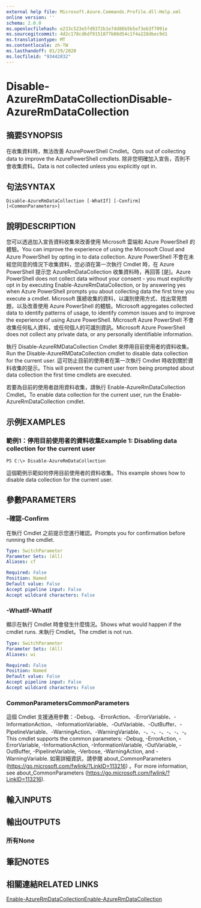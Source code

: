 ```yaml
---
external help file: Microsoft.Azure.Commands.Profile.dll-Help.xml
online version: ''
schema: 2.0.0
ms.openlocfilehash: e233c523e5fd9372b1e7dd86b5b5e73eb3f7091e
ms.sourcegitcommit: 4d2c178cd6df9151877b08d54c1f4a228dbec9d1
ms.translationtype: MT
ms.contentlocale: zh-TW
ms.lasthandoff: 01/29/2020
ms.locfileid: "93442832"
---
```

# <span data-ttu-id="ee955-101">Disable-AzureRmDataCollection</span><span class="sxs-lookup"><span data-stu-id="ee955-101">Disable-AzureRmDataCollection</span></span>

## <span data-ttu-id="ee955-102">摘要</span><span class="sxs-lookup"><span data-stu-id="ee955-102">SYNOPSIS</span></span>
<span data-ttu-id="ee955-103">在收集資料時，無法改善 AzurePowerShell Cmdlet。</span><span class="sxs-lookup"><span data-stu-id="ee955-103">Opts out of collecting data to improve the AzurePowerShell cmdlets.</span></span> <span data-ttu-id="ee955-104">除非您明確加入宣告，否則不會收集資料。</span><span class="sxs-lookup"><span data-stu-id="ee955-104">Data is not collected unless you explicitly opt in.</span></span>

## <span data-ttu-id="ee955-105">句法</span><span class="sxs-lookup"><span data-stu-id="ee955-105">SYNTAX</span></span>

```
Disable-AzureRmDataCollection [-WhatIf] [-Confirm] [<CommonParameters>]
```

## <span data-ttu-id="ee955-106">說明</span><span class="sxs-lookup"><span data-stu-id="ee955-106">DESCRIPTION</span></span>
<span data-ttu-id="ee955-107">您可以透過加入宣告資料收集來改善使用 Microsoft 雲端和 Azure PowerShell 的體驗。</span><span class="sxs-lookup"><span data-stu-id="ee955-107">You can improve the experience of using the Microsoft Cloud and Azure PowerShell by opting in to data collection.</span></span>
<span data-ttu-id="ee955-108">Azure PowerShell 不會在未經您同意的情況下收集資料，您必須在第一次執行 Cmdlet 時，在 Azure PowerShell 提示您 AzureRmDataCollection 收集資料時，再回答 [是]。</span><span class="sxs-lookup"><span data-stu-id="ee955-108">Azure PowerShell does not collect data without your consent - you must explicitly opt in by executing Enable-AzureRmDataCollection, or by answering yes when Azure PowerShell prompts you about collecting data the first time you execute a cmdlet.</span></span>
<span data-ttu-id="ee955-109">Microsoft 匯總收集的資料，以識別使用方式、找出常見問題，以及改善使用 Azure PowerShell 的體驗。</span><span class="sxs-lookup"><span data-stu-id="ee955-109">Microsoft aggregates collected data to identify patterns of usage, to identify common issues and to improve the experience of using Azure PowerShell.</span></span>
<span data-ttu-id="ee955-110">Microsoft Azure PowerShell 不會收集任何私人資料，或任何個人的可識別資訊。</span><span class="sxs-lookup"><span data-stu-id="ee955-110">Microsoft Azure PowerShell does not collect any private data, or any personally identifiable information.</span></span>

<span data-ttu-id="ee955-111">執行 Disable-AzureRMDataCollection Cmdlet 來停用目前使用者的資料收集。</span><span class="sxs-lookup"><span data-stu-id="ee955-111">Run the Disable-AzureRMDataCollection cmdlet to disable data collection for the current user.</span></span>
<span data-ttu-id="ee955-112">這可防止目前的使用者在第一次執行 Cmdlet 時收到關於資料收集的提示。</span><span class="sxs-lookup"><span data-stu-id="ee955-112">This will prevent the current user from being prompted about data collection the first time cmdlets are executed.</span></span>

<span data-ttu-id="ee955-113">若要為目前的使用者啟用資料收集，請執行 Enable-AzureRmDataCollection Cmdlet。</span><span class="sxs-lookup"><span data-stu-id="ee955-113">To enable data collection for the current user, run the Enable-AzureRmDataCollection cmdlet.</span></span>

## <span data-ttu-id="ee955-114">示例</span><span class="sxs-lookup"><span data-stu-id="ee955-114">EXAMPLES</span></span>

### <span data-ttu-id="ee955-115">範例1：停用目前使用者的資料收集</span><span class="sxs-lookup"><span data-stu-id="ee955-115">Example 1: Disabling data collection for the current user</span></span>
```
PS C:\> Disable-AzureRmDataCollection
```

<span data-ttu-id="ee955-116">這個範例示範如何停用目前使用者的資料收集。</span><span class="sxs-lookup"><span data-stu-id="ee955-116">This example shows how to disable data collection for the current user.</span></span> 

## <span data-ttu-id="ee955-117">參數</span><span class="sxs-lookup"><span data-stu-id="ee955-117">PARAMETERS</span></span>

### <span data-ttu-id="ee955-118">-確認</span><span class="sxs-lookup"><span data-stu-id="ee955-118">-Confirm</span></span>
<span data-ttu-id="ee955-119">在執行 Cmdlet 之前提示您進行確認。</span><span class="sxs-lookup"><span data-stu-id="ee955-119">Prompts you for confirmation before running the cmdlet.</span></span>

```yaml
Type: SwitchParameter
Parameter Sets: (All)
Aliases: cf

Required: False
Position: Named
Default value: False
Accept pipeline input: False
Accept wildcard characters: False
```

### <span data-ttu-id="ee955-120">-WhatIf</span><span class="sxs-lookup"><span data-stu-id="ee955-120">-WhatIf</span></span>
<span data-ttu-id="ee955-121">顯示在執行 Cmdlet 時會發生什麼情況。</span><span class="sxs-lookup"><span data-stu-id="ee955-121">Shows what would happen if the cmdlet runs.</span></span> <span data-ttu-id="ee955-122">未執行 Cmdlet。</span><span class="sxs-lookup"><span data-stu-id="ee955-122">The cmdlet is not run.</span></span>

```yaml
Type: SwitchParameter
Parameter Sets: (All)
Aliases: wi

Required: False
Position: Named
Default value: False
Accept pipeline input: False
Accept wildcard characters: False
```

### <span data-ttu-id="ee955-123">CommonParameters</span><span class="sxs-lookup"><span data-stu-id="ee955-123">CommonParameters</span></span>
<span data-ttu-id="ee955-124">這個 Cmdlet 支援通用參數：-Debug、-ErrorAction、-ErrorVariable、-InformationAction、-InformationVariable、-OutVariable、-OutBuffer、-PipelineVariable、-WarningAction、-WarningVariable、-、-、-、-、-、-。</span><span class="sxs-lookup"><span data-stu-id="ee955-124">This cmdlet supports the common parameters: -Debug, -ErrorAction, -ErrorVariable, -InformationAction, -InformationVariable, -OutVariable, -OutBuffer, -PipelineVariable, -Verbose, -WarningAction, and -WarningVariable.</span></span> <span data-ttu-id="ee955-125">如需詳細資訊，請參閱 about_CommonParameters (https://go.microsoft.com/fwlink/?LinkID=113216) 。</span><span class="sxs-lookup"><span data-stu-id="ee955-125">For more information, see about_CommonParameters (https://go.microsoft.com/fwlink/?LinkID=113216).</span></span>

## <span data-ttu-id="ee955-126">輸入</span><span class="sxs-lookup"><span data-stu-id="ee955-126">INPUTS</span></span>

## <span data-ttu-id="ee955-127">輸出</span><span class="sxs-lookup"><span data-stu-id="ee955-127">OUTPUTS</span></span>

### <span data-ttu-id="ee955-128">所有</span><span class="sxs-lookup"><span data-stu-id="ee955-128">None</span></span>

## <span data-ttu-id="ee955-129">筆記</span><span class="sxs-lookup"><span data-stu-id="ee955-129">NOTES</span></span>

## <span data-ttu-id="ee955-130">相關連結</span><span class="sxs-lookup"><span data-stu-id="ee955-130">RELATED LINKS</span></span>

[<span data-ttu-id="ee955-131">Enable-AzureRmDataCollection</span><span class="sxs-lookup"><span data-stu-id="ee955-131">Enable-AzureRmDataCollection</span></span>]()

